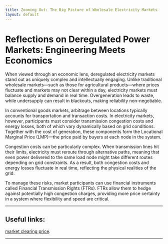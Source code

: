 ```yaml
---
title: Zooming Out: The Big Picture of Wholesale Electricity Markets
layout: default
---
```


# Reflections on Deregulated Power Markets: Engineering Meets Economics

When viewed through an economic lens, deregulated electricity markets stand out as uniquely complex and intellectually engaging. Unlike traditional wholesale markets—such as those for agricultural products—where prices fluctuate and markets may not clear within a day, electricity markets must balance supply and demand in real time. Overgeneration leads to waste, while undersupply can result in blackouts, making reliability non-negotiable.

In conventional goods markets, arbitrage between locations typically accounts for transportation and transaction costs. In electricity markets, however, participants must consider transmission congestion costs and energy losses, both of which vary dynamically based on grid conditions. Together with the cost of generation, these components form the Locational Marginal Price (LMP)—the price paid by buyers at each node in the system.

Congestion costs can be particularly complex. When transmission lines hit their limits, electricity must reroute through alternative paths, meaning that even power delivered to the same load node might take different routes depending on grid constraints. As a result, both congestion costs and energy losses fluctuate in real time, reflecting the physical realities of the grid.

To manage these risks, market participants can use financial instruments called Financial Transmission Rights (FTRs). FTRs allow them to hedge against potentially high congestion charges, providing more price certainty in a system where flexibility and speed are critical.

---
## Useful links:
 [market clearing price](./market-pricing.md).




---

